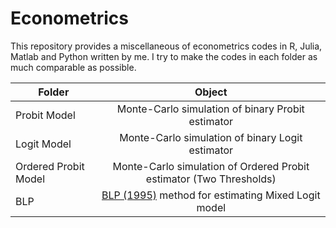 # Econometrics
This repository provides a miscellaneous of econometrics codes in R, Julia, Matlab and Python written by me. I try to make the codes in each folder as much comparable as possible.


| Folder        | Object          
| ------------- |:-------------:|
| Probit Model   | Monte-Carlo simulation of binary Probit estimator | 
| Logit Model    | Monte-Carlo simulation of binary Logit estimator    |  
| Ordered Probit Model    | Monte-Carlo simulation of Ordered Probit estimator (Two Thresholds)    |  
| BLP           | [BLP (1995)](https://www.google.com) method for estimating Mixed Logit model  |   

